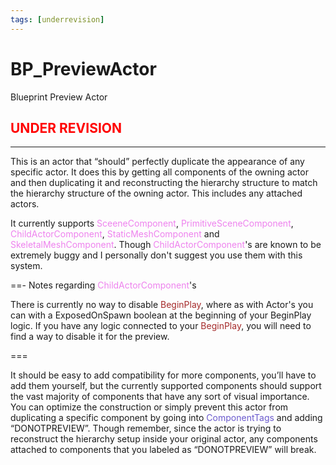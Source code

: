 ```yaml
---
tags: [underrevision]
---
```


# BP_PreviewActor
Blueprint Preview Actor

## <span style="color:red">UNDER REVISION</span>

---

This is an actor that “should” perfectly duplicate the appearance of any specific actor.
It does this by getting all components of the owning actor and then duplicating it and reconstructing the hierarchy structure to match the hierarchy structure of the owning actor. This includes any attached actors.

It currently supports <span style="color:violet">SceeneComponent</span>, <span style="color:violet">PrimitiveSceneComponent</span>, <span style="color:violet">ChildActorComponent</span>, <span style="color:violet">StaticMeshComponent</span> and <span style="color:violet">SkeletalMeshComponent</span>. Though <span style="color:violet">ChildActorComponent</span>'s are known to be extremely buggy and I personally don't suggest you use them with this system.

==- Notes regarding <span style="color:violet">ChildActorComponent</span>'s

There is currently no way to disable <span style="color:brown">BeginPlay</span>, where as with Actor's you can with a ExposedOnSpawn boolean at the beginning of your BeginPlay logic. If you have any logic connected to your <span style="color:brown">BeginPlay</span>, you will need to find a way to disable it for the preview.

===

It should be easy to add compatibility for more components, you’ll have to add them yourself, but the currently supported components should support the vast majority of components that have any sort of visual importance.
You can optimize the construction or simply prevent this actor from duplicating a specific component by going into <span style="color:slateblue">ComponentTags</span> and adding “DONOTPREVIEW”.
Though remember, since the actor is trying to reconstruct the hierarchy setup inside your original actor, any components attached to components that you labeled as “DONOTPREVIEW” will break.